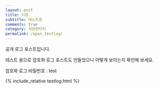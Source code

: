 ```yaml
---
layout: post
title: 시험
subtitle: 테스트용
comments: true
category: 서양판타지
permalink: /open_testlog/
---
```


공개 로그 포스트입니다.

테스트 용으로 암호화 로그 포스트도 만들었으니 어떻게 보이는지 확인해 보세요.

암호화 로그 비밀번호 : test

{% include_relative testlog.html %}
